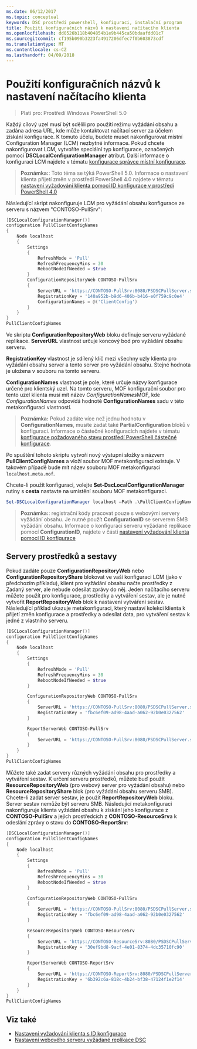 ```yaml
---
ms.date: 06/12/2017
ms.topic: conceptual
keywords: DSC prostředí powershell, konfiguraci, instalační program
title: Použití konfiguračních názvů k nastavení načítacího klienta
ms.openlocfilehash: dd0526b118b404854b1e9b445ca50bdaafdd01c7
ms.sourcegitcommit: cf195b090b3223fa4917206dfec7f0b603873cdf
ms.translationtype: MT
ms.contentlocale: cs-CZ
ms.lasthandoff: 04/09/2018
---
```

# <a name="setting-up-a-pull-client-using-configuration-names"></a>Použití konfiguračních názvů k nastavení načítacího klienta

> Platí pro: Prostředí Windows PowerShell 5.0

Každý cílový uzel musí být sdělili pro použití režimu vyžádání obsahu a zadána adresa URL, kde může kontaktovat načítací server za účelem získání konfigurace.
K tomuto účelu, budete muset nakonfigurovat místní Configuration Manager (LCM) nezbytné informace.
Pokud chcete nakonfigurovat LCM, vytvoříte speciální typ konfigurace, označených pomocí **DSCLocalConfigurationManager** atribut.
Další informace o konfiguraci LCM najdete v tématu [konfigurace správce místní konfigurace](metaConfig.md).

> **Poznámka:**: Toto téma se týká PowerShell 5.0.
Informace o nastavení klienta přijetí změn v prostředí PowerShell 4.0 najdete v tématu [nastavení vyžadování klienta pomocí ID konfigurace v prostředí PowerShell 4.0](pullClientConfigID4.md)

Následující skript nakonfiguruje LCM pro vyžádání obsahu konfigurace ze serveru s názvem "CONTOSO-PullSrv":

```powershell
[DSCLocalConfigurationManager()]
configuration PullClientConfigNames
{
    Node localhost
    {
        Settings
        {
            RefreshMode = 'Pull'
            RefreshFrequencyMins = 30
            RebootNodeIfNeeded = $true
        }
        ConfigurationRepositoryWeb CONTOSO-PullSrv
        {
            ServerURL = 'https://CONTOSO-PullSrv:8080/PSDSCPullServer.svc'
            RegistrationKey = '140a952b-b9d6-406b-b416-e0f759c9c0e4'
            ConfigurationNames = @('ClientConfig')
        }
    }
}
PullClientConfigNames
```

Ve skriptu **ConfigurationRepositoryWeb** bloku definuje serveru vyžádané replikace.
**ServerURL** vlastnost určuje koncový bod pro vyžádání obsahu serveru.

**RegistrationKey** vlastnost je sdílený klíč mezi všechny uzly klienta pro vyžádání obsahu server a tento server pro vyžádání obsahu.
Stejné hodnota je uložena v souboru na tomto serveru.

**ConfigurationNames** vlastnost je pole, které určuje názvy konfigurace určené pro klientský uzel.
Na tomto serveru, MOF konfigurační soubor pro tento uzel klienta musí mít název *ConfigurationNames*MOF, kde *ConfigurationNames* odpovídá hodnotě **ConfigurationNames**  sadu v této metakonfiguraci vlastností.

>**Poznámka:** Pokud zadáte více než jednu hodnotu v **ConfigurationNames**, musíte zadat také **PartialConfiguration** bloků v konfiguraci.
Informace o částečné konfiguracích najdete v tématu [konfigurace požadovaného stavu prostředí PowerShell částečné konfigurace](partialConfigs.md).

Po spuštění tohoto skriptu vytvoří nový výstupní složky s názvem **PullClientConfigNames** a vloží soubor MOF metakonfiguraci existuje.
V takovém případě bude mít název souboru MOF metakonfiguraci `localhost.meta.mof`.

Chcete-li použít konfiguraci, volejte **Set-DscLocalConfigurationManager** rutiny s **cesta** nastavte na umístění souboru MOF metakonfiguraci.

```powershell
Set-DSCLocalConfigurationManager localhost –Path .\PullClientConfigNames –Verbose.
```

> **Poznámka:**: registrační kódy pracovat pouze s webovými servery vyžádání obsahu.
Je nutné použít **ConfigurationID** se serverem SMB vyžádání obsahu.
Informace o konfiguraci serveru vyžádané replikace pomocí **ConfigurationID**, najdete v části [nastavení vyžadování klienta pomocí ID konfigurace](PullClientConfigNames.md)

## <a name="resource-and-report-servers"></a>Servery prostředků a sestavy

Pokud zadáte pouze **ConfigurationRepositoryWeb** nebo **ConfigurationRepositoryShare** blokovat ve vaší konfiguraci LCM (jako v předchozím příkladu), klient pro vyžádání obsahu načte prostředky z Zadaný server, ale nebude odesílat zprávy do něj.
Jeden načítacího serveru můžete použít pro konfigurace, prostředky a vytváření sestav, ale je nutné vytvořit **ReportRepositoryWeb** blok k nastavení vytváření sestav.
Následující příklad ukazuje metakonfiguraci, který nastaví kolekci klienta k přijetí změn konfigurace a prostředky a odesílat data, pro vytváření sestav k jedné z vlastního serveru.

```powershell
[DSCLocalConfigurationManager()]
configuration PullClientConfigNames
{
    Node localhost
    {
        Settings
        {
            RefreshMode = 'Pull'
            RefreshFrequencyMins = 30
            RebootNodeIfNeeded = $true
        }

        ConfigurationRepositoryWeb CONTOSO-PullSrv
        {
            ServerURL = 'https://CONTOSO-PullSrv:8080/PSDSCPullServer.svc'
            RegistrationKey = 'fbc6ef09-ad98-4aad-a062-92b0e0327562'
        }

        ReportServerWeb CONTOSO-PullSrv
        {
            ServerURL = 'https://CONTOSO-PullSrv:8080/PSDSCPullServer.svc'
        }
    }
}
PullClientConfigNames
```

Můžete také zadat servery různých vyžádání obsahu pro prostředky a vytváření sestav.
K určení serveru prostředků, můžete buď použít **ResourceRepositoryWeb** (pro webový server pro vyžádání obsahu) nebo **ResourceRepositoryShare** blok (pro vyžádání obsahu serveru SMB).
Chcete-li zadat server sestav, je použít **ReportRepositoryWeb** bloku.
Server sestav nemůže být serveru SMB.
Následující metakonfiguraci nakonfiguruje klienta vyžádání obsahu k získání jeho konfigurace z **CONTOSO-PullSrv** a jejích prostředcích z **CONTOSO-ResourceSrv**a k odeslání zprávy o stavu do  **CONTOSO-ReportSrv**:

```powershell
[DSCLocalConfigurationManager()]
configuration PullClientConfigNames
{
    Node localhost
    {
        Settings
        {
            RefreshMode = 'Pull'
            RefreshFrequencyMins = 30
            RebootNodeIfNeeded = $true
        }

        ConfigurationRepositoryWeb CONTOSO-PullSrv
        {
            ServerURL = 'https://CONTOSO-PullSrv:8080/PSDSCPullServer.svc'
            RegistrationKey = 'fbc6ef09-ad98-4aad-a062-92b0e0327562'
        }

        ResourceRepositoryWeb CONTOSO-ResourceSrv
        {
            ServerURL = 'https://CONTOSO-ResourceSrv:8080/PSDSCPullServer.svc'
            RegistrationKey = '30ef9bd8-9acf-4e01-8374-4dc35710fc90'
        }

        ReportServerWeb CONTOSO-ReportSrv
        {
            ServerURL = 'https://CONTOSO-ReportSrv:8080/PSDSCPullServer.svc'
            RegistrationKey = '6b392c6a-818c-4b24-bf38-47124f1e2f14'
        }
    }
}
PullClientConfigNames
```

## <a name="see-also"></a>Viz také

* [Nastavení vyžadování klienta s ID konfigurace](PullClientConfigNames.md)
* [Nastavení webového serveru vyžádané replikace DSC](pullServer.md)
